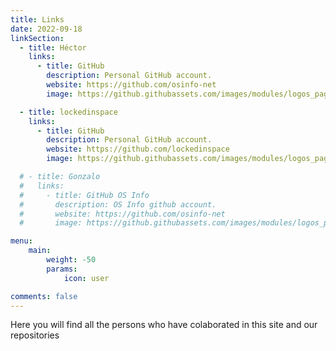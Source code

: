 ```yaml
---
title: Links
date: 2022-09-18
linkSection:
  - title: Héctor
    links:
      - title: GitHub
        description: Personal GitHub account.
        website: https://github.com/osinfo-net
        image: https://github.githubassets.com/images/modules/logos_page/GitHub-Mark.png

  - title: lockedinspace
    links:
      - title: GitHub
        description: Personal GitHub account.
        website: https://github.com/lockedinspace
        image: https://github.githubassets.com/images/modules/logos_page/GitHub-Mark.png

  # - title: Gonzalo
  #   links:
  #     - title: GitHub OS Info
  #       description: OS Info github account.
  #       website: https://github.com/osinfo-net
  #       image: https://github.githubassets.com/images/modules/logos_page/GitHub-Mark.png

menu:
    main: 
        weight: -50
        params:
            icon: user

comments: false
---
```

Here you will find all the persons who have colaborated in this site and our repositories
